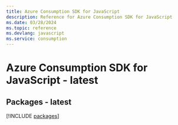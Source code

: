 ```yaml
---
title: Azure Consumption SDK for JavaScript
description: Reference for Azure Consumption SDK for JavaScript
ms.date: 03/28/2024
ms.topic: reference
ms.devlang: javascript
ms.service: consumption
---
```

# Azure Consumption SDK for JavaScript - latest
## Packages - latest
[!INCLUDE [packages](consumption-index.md)]